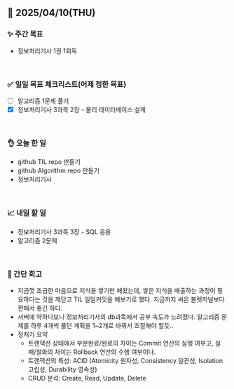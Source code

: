 ## 📅 2025/04/10(THU)


### ✨ 주간 목표

- 정보처리기사 1권 1회독

<br/>

### ✅ 일일 목표 체크리스트(어제 정한 목표)

- [ ] 알고리즘 1문제 풀기
- [X] 정보처리기사 3과목 2장 - 물리 데이터베이스 설계

<br/>

### 👌 오늘 한 일

- github TIL repo 만들기
- github Algorithm repo 만들기
- 정보처리기사

<br/>

### 📈 내일 할 일

- 정보처리기사 3과목 3장 - SQL 응용
- 알고리즘 2문제
  
<br/>

### 💭 간단 회고

- 지금껏 조급한 마음으로 지식을 쌓기만 해왔는데, 쌓은 지식을 배출하는 과정이 필요하다는 것을 깨닫고 TIL 일일커밋을 해보기로 했다. 지금까지 써온 불렛저널보다 편해서 좋긴 하다.
- 서버에 약하다보니 정보처리기사의 db과목에서 공부 속도가 느려졌다. 알고리즘 문제를 하루 4개씩 풀던 계획을 1~2개로 바꿔서 조절해야 할듯..
- 정처기 요약
  - 트랜잭션 상태에서 부분완료/완료의 차이는 Commit 연산의 실행 여부고, 실패/철화의 차이는 Rollback 연산의 수행 여부이다.
  - 트랜잭션의 특성: ACID (Atomicity 원자성, Consistency 일관성, Isolation 고립성, Durability 영속성)
  - CRUD 분석: Create, Read, Update, Delete
